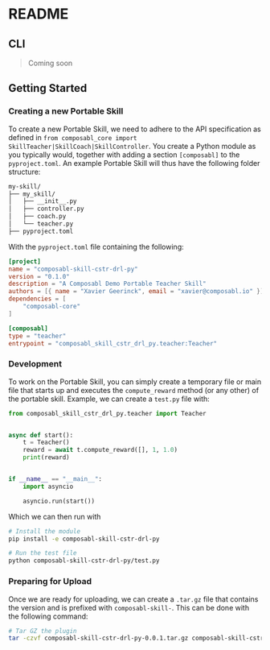 # README

## CLI

> Coming soon

## Getting Started

### Creating a new Portable Skill

To create a new Portable Skill, we need to adhere to the API specification as defined in `from composabl_core import SkillTeacher|SkillCoach|SkillController`. You create a Python module as you typically would, together with adding a section `[composabl]` to the `pyproject.toml`. An example Portable Skill will thus have the following folder structure:

```bash
my-skill/
├── my_skill/
│   ├── __init__.py
│   ├── controller.py
│   ├── coach.py
│   └── teacher.py
├── pyproject.toml
```

With the `pyproject.toml` file containing the following:

```toml
[project]
name = "composabl-skill-cstr-drl-py"
version = "0.1.0"
description = "A Composabl Demo Portable Teacher Skill"
authors = [{ name = "Xavier Geerinck", email = "xavier@composabl.io" }]
dependencies = [
    "composabl-core"
]

[composabl]
type = "teacher"
entrypoint = "composabl_skill_cstr_drl_py.teacher:Teacher"
```

### Development

To work on the Portable Skill, you can simply create a temporary file or main file that starts up and executes the `compute_reward` method (or any other) of the portable skill. Example, we can create a `test.py` file with:

```python
from composabl_skill_cstr_drl_py.teacher import Teacher


async def start():
    t = Teacher()
    reward = await t.compute_reward([], 1, 1.0)
    print(reward)


if __name__ == "__main__":
    import asyncio

    asyncio.run(start())
```

Which we can then run with

```bash
# Install the module
pip install -e composabl-skill-cstr-drl-py

# Run the test file
python composabl-skill-cstr-drl-py/test.py
```

### Preparing for Upload

Once we are ready for uploading, we can create a `.tar.gz` file that contains the version and is prefixed with `composabl-skill-`. This can be done with the following command:

```bash
# Tar GZ the plugin
tar -czvf composabl-skill-cstr-drl-py-0.0.1.tar.gz composabl-skill-cstr-drl-py
```
